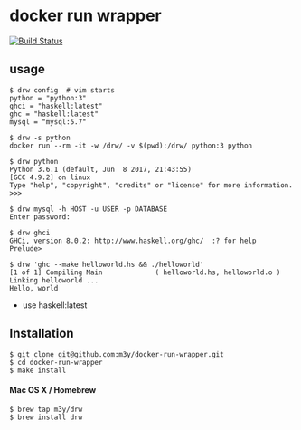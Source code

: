 # docker run wrapper
[![Build Status](https://travis-ci.org/m3y/docker-run-wrapper.svg?branch=master)](https://travis-ci.org/m3y/docker-run-wrapper)

## usage
```
$ drw config  # vim starts
python = "python:3"
ghci = "haskell:latest"
ghc = "haskell:latest"
mysql = "mysql:5.7"
```

```
$ drw -s python
docker run --rm -it -w /drw/ -v $(pwd):/drw/ python:3 python
```

```
$ drw python
Python 3.6.1 (default, Jun  8 2017, 21:43:55)
[GCC 4.9.2] on linux
Type "help", "copyright", "credits" or "license" for more information.
>>>
```

```
$ drw mysql -h HOST -u USER -p DATABASE
Enter password:
```

```
$ drw ghci
GHCi, version 8.0.2: http://www.haskell.org/ghc/  :? for help
Prelude>
```

```
$ drw 'ghc --make helloworld.hs && ./helloworld'
[1 of 1] Compiling Main             ( helloworld.hs, helloworld.o )
Linking helloworld ...
Hello, world
```
- use haskell:latest

## Installation

```
$ git clone git@github.com:m3y/docker-run-wrapper.git
$ cd docker-run-wrapper
$ make install
```

#### Mac OS X / Homebrew

```
$ brew tap m3y/drw
$ brew install drw
```
